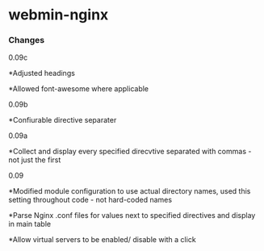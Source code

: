 # webmin-nginx
### Changes

0.09c

*Adjusted headings

*Allowed font-awesome where applicable

0.09b

*Confiurable directive separater

0.09a

*Collect and display every specified direcvtive separated with commas - not just the first

0.09

*Modified module configuration to use actual directory names,
used this setting throughout code - not hard-coded names

*Parse Nginx .conf files for values next to specified directives and display in main table

*Allow virtual servers to be enabled/ disable with a click
